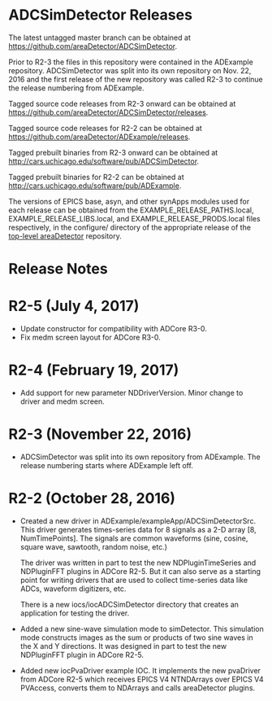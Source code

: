 ADCSimDetector Releases
======================

The latest untagged master branch can be obtained at
https://github.com/areaDetector/ADCSimDetector.

Prior to R2-3 the files in this repository were contained in the ADExample
repository.  ADCSimDetector was split into its own repository on Nov. 22, 2016
and the first release of the new repository was called R2-3 to continue the
release numbering from ADExample.

Tagged source code releases from R2-3 onward can be obtained at 
https://github.com/areaDetector/ADCSimDetector/releases.

Tagged source code releases for R2-2 can be obtained at 
https://github.com/areaDetector/ADExample/releases.

Tagged prebuilt binaries from R2-3 onward can be obtained at
http://cars.uchicago.edu/software/pub/ADCSimDetector.

Tagged prebuilt binaries for R2-2 can be obtained at
http://cars.uchicago.edu/software/pub/ADExample.

The versions of EPICS base, asyn, and other synApps modules used for each release can be obtained from 
the EXAMPLE_RELEASE_PATHS.local, EXAMPLE_RELEASE_LIBS.local, and EXAMPLE_RELEASE_PRODS.local
files respectively, in the configure/ directory of the appropriate release of the 
[top-level areaDetector](https://github.com/areaDetector/areaDetector) repository.


Release Notes
=============

R2-5 (July 4, 2017)
========================
* Update constructor for compatibility with ADCore R3-0. 
* Fix medm screen layout for ADCore R3-0.


R2-4 (February 19, 2017)
========================
* Add support for new parameter NDDriverVersion. Minor change to driver and medm screen.


R2-3 (November 22, 2016)
========================
* ADCSimDetector was split into its own repository from ADExample.  The release numbering
  starts where ADExample left off.


R2-2 (October 28, 2016)
========================
* Created a new driver in ADExample/exampleApp/ADCSimDetectorSrc.
  This driver generates times-series data for 8 signals as a 2-D array [8, NumTimePoints].
  The signals are common waveforms (sine, cosine, square wave, sawtooth, random noise, etc.)
  
  The driver was written in part to test the new NDPluginTimeSeries and NDPluginFFT plugins 
  in ADCore R2-5. But it can also serve as a starting point for writing drivers that are used 
  to collect time-series data like ADCs, waveform digitizers, etc.  

  There is a new iocs/iocADCSimDetector directory that creates an application for testing
  the driver.
* Added a new sine-wave simulation mode to simDetector.  This simulation mode constructs images
  as the sum or products of two sine waves in the X and Y directions.  It was designed in part
  to test the new NDPluginFFT plugin in ADCore R2-5.
* Added new iocPvaDriver example IOC.  It implements the new pvaDriver from ADCore R2-5 which
  receives EPICS V4 NTNDArrays over EPICS V4 PVAccess, converts them to NDArrays and calls
  areaDetector plugins.

